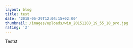 ```yaml
---
layout: blog
title: test
date: '2018-06-29T12:04:15+02:00'
thumbnail: /images/uploads/win_20151208_19_55_18_pro.jpg
rating: '2'
---
```

Testst
